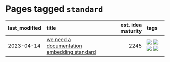 # Pages tagged `standard`

|last_modified|title|est. idea maturity|tags
|:---|:---|---:|:---|
|2023-04-14|[we need a documentation embedding standard](../doc-embed-standard.md)|2245|[![](https://img.shields.io/badge/tag-accessibility-d5ffe)](../tags/accessibility.md) [![](https://img.shields.io/badge/tag-documentation-d46ff4)](../tags/documentation.md) [![](https://img.shields.io/badge/tag-standard-faa2fc)](../tags/standard.md) [![](https://img.shields.io/badge/tag-tooling-1043a5)](../tags/tooling.md)|